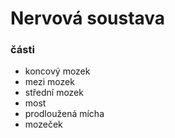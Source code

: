 # Nervová soustava

### části
- koncový mozek
- mezi mozek
- střední mozek
- most
- prodloužená mícha
- mozeček